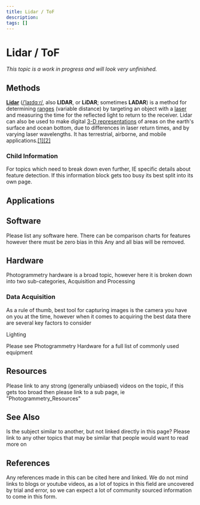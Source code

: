 ```yaml
---
title: Lidar / ToF
description: 
tags: []
---
```

# Lidar / ToF

*This topic is a work in progress and will look very unfinished.*

## Methods

[**Lidar**](https://en.wikipedia.org/wiki/Lidar) ([/ˈlaɪdɑːr/](https://en.wikipedia.org/wiki/Help:IPA/English), also **LIDAR**, or **LiDAR**; sometimes **LADAR**) is a method for determining [ranges](https://en.wikipedia.org/wiki/Ranging) (variable distance) by targeting an object with a [laser](https://en.wikipedia.org/wiki/Laser) and measuring the time for the reflected light to return to the receiver. Lidar can also be used to make digital [3-D representations](https://en.wikipedia.org/wiki/3D_modeling) of areas on the earth's surface and ocean bottom, due to differences in laser return times, and by varying laser wavelengths. It has terrestrial, airborne, and mobile applications.[[1]](https://en.wikipedia.org/wiki/Lidar#cite_note-1)[[2]](https://en.wikipedia.org/wiki/Lidar#cite_note-2) 

### Child Information

For topics which need to break down even further, IE specific details about feature detection. 
If this information block gets too busy its best split into its own page.

## Applications

## Software

Please list any software here. 
There can be comparison charts for features however there must be zero bias in this 
Any and all bias will be removed.

## Hardware

Photogrammetry hardware is a broad topic, however here it is broken down into two sub-categories, Acquisition and Processing

### Data Acquisition

As a rule of thumb, best tool for capturing images is the camera you have on you at the time, however when it comes to acquiring the best data there are several key factors to consider

Lighting

Please see Photogrammetry Hardware for a full list of commonly used equipment

## Resources

Please link to any strong (generally unbiased) videos on the topic, if this gets too broad then please link to a sub page, ie "Photogrammetry_Resources"

## See Also

Is the subject similar to another, but not linked directly in this page? 
Please link to any other topics that may be similar that people would want to read more on

## References

Any references made in this can be cited here and linked. 
We do not mind links to blogs or youtube videos, as a lot of topics in this field are uncovered by trial and error, so we can expect a lot of community sourced information to come in this form.